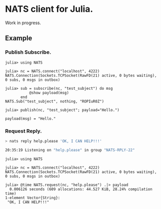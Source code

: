 
# NATS client for Julia.

Work in progress.

## Example

### Publish Subscribe.

```julia-repl
julia> using NATS

julia> nc = NATS.connect("localhost", 4222)
NATS.Connection(Sockets.TCPSocket(RawFD(21) active, 0 bytes waiting), 0 subs, 0 msgs in outbox)

julia> sub = subscribe(nc, "test_subject") do msg
           @show payload(msg)
       end
NATS.Sub("test_subject", nothing, "ROPIuR0Z")

julia> publish(nc, "test_subject"; payload="Hello.")

payload(msg) = "Hello."
```

### Request Reply.

```bash
> nats reply help.please 'OK, I CAN HELP!!!'

20:35:19 Listening on "help.please" in group "NATS-RPLY-22"
```

```julia-repl
julia> using NATS

julia> nc = NATS.connect("localhost", 4222)
NATS.Connection(Sockets.TCPSocket(RawFD(21) active, 0 bytes waiting), 0 subs, 0 msgs in outbox)

julia> @time NATS.request(nc, "help.please") .|> payload
  0.006126 seconds (609 allocations: 44.527 KiB, 28.24% compilation time)
1-element Vector{String}:
 "OK, I CAN HELP!!!"
```
